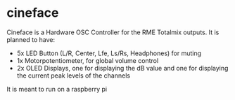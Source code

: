 # cineface

Cineface is a Hardware OSC Controller for the RME Totalmix outputs. It is planned to have:
- 5x LED Button (L/R, Center, Lfe, Ls/Rs, Headphones) for muting
- 1x Motorpotentiometer, for global volume control
- 2x OLED Displays, one for displaying the dB value and one for displaying the current peak levels of the channels

It is meant to run on a raspberry pi
